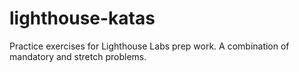 # lighthouse-katas
Practice exercises for Lighthouse Labs prep work. A combination of mandatory and stretch problems.
